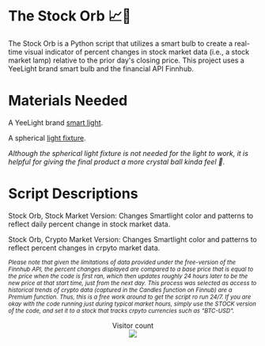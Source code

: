 # The Stock Orb :chart_with_upwards_trend::crystal_ball:
The Stock Orb is a Python script that utilizes a smart bulb to create a real-time visual indicator of percent changes in stock market data (i.e., a stock market lamp) relative to the prior day's closing price. This project uses a YeeLight brand smart bulb and the financial API Finnhub.

# Materials Needed
A YeeLight brand [smart light](https://www.amazon.com/dp/B09B91X2XQ).

A spherical [light fixture](https://www.amazon.com/gp/product/B00EMBZISM/).

*Although the spherical light fixture is not needed for the light to work, it is helpful for giving the final product a more crystal ball kinda feel :crystal_ball:.*

# Script Descriptions
Stock Orb, Stock Market Version: Changes Smartlight color and patterns to reflect daily percent change in stock market data.

Stock Orb, Crypto Market Version: Changes Smartlight color and patterns to reflect percent changes in crpyto market data.

<sub>*Please note that given the limitations of data provided under the free-version of the Finnhub API, the percent changes displayed are compared to a base price that is equal to the price when the code is first ran, which then updates roughly 24 hours later to be the new price at that start time, just from the next day. This process was selected as access to historical trends of crypto data (captured in the Candles function  on Finnub) are a Premium function. Thus, this is a free work around to get the script ro run 24/7. If you are okay with the code running just during typical market hours, simply use the STOCK version of the code, and set it to a stock that tracks crpyto currencies such as "BTC-USD".*

<p align="center"> 
  Visitor count<br>
  <img src="https://profile-counter.glitch.me/NoahAdamSperling/count.svg" />
</p>
